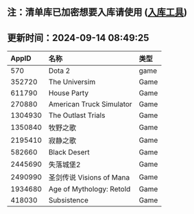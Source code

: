 ## 注：清单库已加密想要入库请使用 ([入库工具](https://github.com/BlankTMing/ManifestAutoUpdate/releases))

## 更新时间：2024-09-14 08:49:25
| AppID | 名称 | 类型  |
| :-------------------- | :----------------------------- | :----------- |
| 570 | Dota 2| game |
| 352720 | The Universim| Game |
| 611790 | House Party| Game |
| 270880 | American Truck Simulator| Game |
| 1304930 | The Outlast Trials| Game |
| 1350840 | 牧野之歌| Game |
| 2195410 | 寂静之歌| Game |
| 582660 | Black Desert| Game |
| 2445690 | 失落城堡2| Game |
| 2490990 | 圣剑传说 Visions of Mana| Game |
| 1934680 | Age of Mythology: Retold| Game |
| 418030 | Subsistence| Game |
